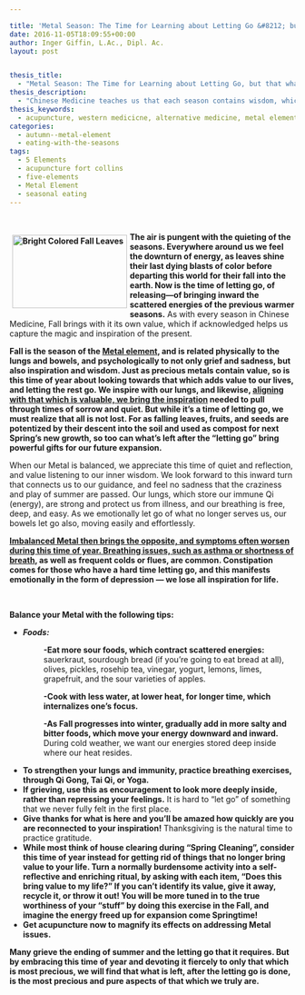 ```yaml
---

title: 'Metal Season: The Time for Learning about Letting Go &#8212; but that what&#8217;s of Value Remains'
date: 2016-11-05T18:09:55+00:00
author: Inger Giffin, L.Ac., Dipl. Ac.
layout: post


thesis_title:
  - "Metal Season: The Time for Learning about Letting Go, but that what's of Value Remains"
thesis_description:
  - "Chinese Medicine teaches us that each season contains wisdom, which, if followed, will help us to lead healthier, happier, more balanced lives.  This article is about the Metal season, and is one acupuncturist's approach to healthy living as the weather turns cool. "
thesis_keywords:
  - acupuncture, western medicicne, alternative medicine, metal element, five elements, chinese medicine, acupuncture fort collins, fort collins acupuncture, alternative medicine, integrative medicine
categories:
  - autumn--metal-element
  - eating-with-the-seasons
tags:
  - 5 Elements
  - acupuncture fort collins
  - five-elements
  - Metal Element
  - seasonal eating
---
```

&nbsp;

**<img src="https://origin.ih.constantcontact.com/fs085/1102844965003/img/89.jpg" alt="Bright Colored Fall Leaves" width="202" height="129" align="left" border="0" hspace="5" vspace="5" />**

**The air is pungent with the quieting of the seasons. Everywhere around us we feel the downturn of energy, as leaves shine their last dying blasts of color before departing this world for their fall into the earth. Now is the time of letting go, of releasing&#8212;of bringing inward the scattered energies of the previous warmer seasons.** As with every season in Chinese Medicine, Fall brings with it its own value, which if acknowledged helps us capture the magic and inspiration of the present.

**Fall is the season of the [Metal element](http://www.wisdomwaysacupuncture.com/2017/10/15/metal-element-video-live/), and is related physically to the lungs and bowels, and psychologically to not only grief and sadness, but also inspiration and wisdom. Just as precious metals contain value, so is this time of year about looking towards that which adds value to our lives, and letting the rest go. We inspire with our lungs, and likewise, [aligning with that which is valuable, we bring the inspiration](http://www.wisdomwaysacupuncture.com/2011/11/20/the-gift-of-inspiration-tips-for-holiday-shopping-from-the-metal-element/) needed to pull through times of sorrow and quiet. But while it&#8217;s a time of letting go, we must realize that all is not lost. For as falling leaves, fruits, and seeds are potentized by their descent into the soil and used as compost for next Spring&#8217;s new growth, so too can what&#8217;s left after the &#8220;letting go&#8221; bring powerful gifts for our future expansion.**

When our Metal is balanced, we appreciate this time of quiet and reflection, and value listening to our inner wisdom. We look forward to this inward turn that connects us to our guidance, and feel no sadness that the craziness and play of summer are passed. Our lungs, which store our immune Qi (energy), are strong and protect us from illness, and our breathing is free, deep, and easy. As we emotionally let go of what no longer serves us, our bowels let go also, moving easily and effortlessly.

**[Imbalanced Metal then brings the opposite, and symptoms often worsen during this time of year. Breathing issues, such as asthma or shortness of breath](http://www.wisdomwaysacupuncture.com/2011/10/05/time-to-inspire/), as well as frequent colds or flues, are common. Constipation comes for those who have a hard time letting go, and this manifests emotionally in the form of depression &#8212; we lose all inspiration for life.**

&nbsp;

**Balance your Metal with the following tips:**

  * _**Foods:**_

<p style="padding-left: 60px;">
  <strong>-Eat more sour foods, which contract scattered energies:</strong> sauerkraut, sourdough bread (if you&#8217;re going to eat bread at all), olives, pickles, rosehip tea, vinegar, yogurt, lemons, limes, grapefruit, and the sour varieties of apples.
</p>

<p style="padding-left: 60px;">
  <strong>-Cook with less water, at lower heat, for longer time, which internalizes one&#8217;s focus. </strong>
</p>

<p style="padding-left: 60px;">
  <strong>-As Fall progresses into winter, gradually add in more salty and bitter foods, which move your energy downward and inward.</strong> During cold weather, we want our energies stored deep inside where our heat resides.
</p>

  * **To strengthen your lungs and immunity, practice breathing exercises, through Qi Gong, Tai Qi, or Yoga.**
  * **If grieving, use this as encouragement to look more deeply inside, rather than repressing your feelings.** It is hard to &#8220;let go&#8221; of something that we never fully felt in the first place.
  * **Give thanks for what is here and you&#8217;ll be amazed how quickly are you are reconnected to your inspiration!** Thanksgiving is the natural time to practice gratitude.
  * **While most think of house clearing during &#8220;Spring Cleaning&#8221;, consider this time of year instead for getting rid of things that no longer bring value to your life. Turn a normally burdensome activity into a self-reflective and enriching ritual, by asking with each item, &#8220;Does this bring value to my life?&#8221; If you can&#8217;t identify its value, give it away, recycle it, or throw it out! You will be more tuned in to the true worthiness of your &#8220;stuff&#8221; by doing this exercise in the Fall, and imagine the energy freed up for expansion come Springtime!**
  * **Get acupuncture now to magnify its effects on addressing Metal issues.**

**Many grieve the ending of summer and the letting go that it requires. But by embracing this time of year and devoting it fiercely to only that which is most precious, we will find that what is left, after the letting go is done, is the most precious and pure aspects of that which we truly are.**